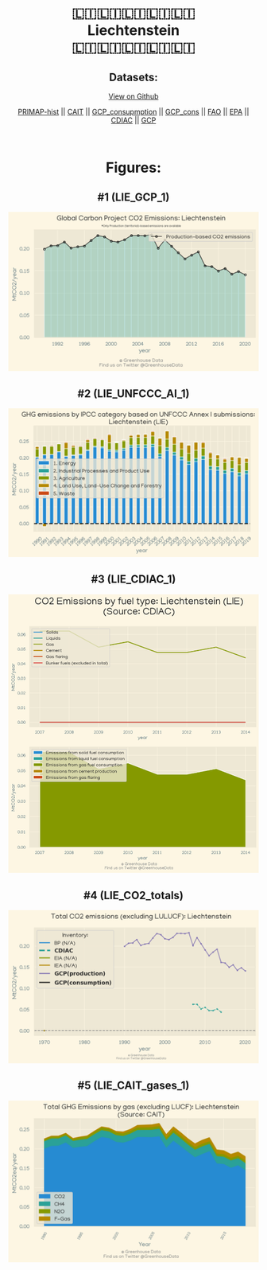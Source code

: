 
<center>
<h1 align="center">
🇱🇮🇱🇮🇱🇮🇱🇮🇱🇮
<br>
Liechtenstein
<br>
🇱🇮🇱🇮🇱🇮🇱🇮🇱🇮
</h1>
<h2>Datasets:</h2>
<p><a href="https://github.com/dquintani/Greenhouse-Data/tree/master/country_data/LIE_Liechtenstein/data">View on Github</a>
<br></p><p><a href="data/LIE_PRIMAP-hist.csv">PRIMAP-hist</a> || <a href="data/LIE_CAIT.csv">CAIT</a> || <a href="data/LIE_GCP_consupmption.csv">GCP_consupmption</a> || <a href="data/LIE_GCP_cons.csv">GCP_cons</a> || <a href="data/LIE_FAO.csv">FAO</a> || <a href="data/LIE_EPA.csv">EPA</a> || <a href="data/LIE_CDIAC.csv">CDIAC</a> || <a href="data/LIE_GCP.csv">GCP</a></p><p><br></p>
<h1>Figures:</h1><h2>#1 (LIE_GCP_1)</h2>
<p><img alt="" src="figures/LIE_GCP_1.png" /></p><h2>#2 (LIE_UNFCCC_AI_1)</h2>
<p><img alt="" src="figures/LIE_UNFCCC_AI_1.png" /></p><h2>#3 (LIE_CDIAC_1)</h2>
<p><img alt="" src="figures/LIE_CDIAC_1.png" /></p><h2>#4 (LIE_CO2_totals)</h2>
<p><img alt="" src="figures/LIE_CO2_totals.png" /></p><h2>#5 (LIE_CAIT_gases_1)</h2>
<p><img alt="" src="figures/LIE_CAIT_gases_1.png" /></p>